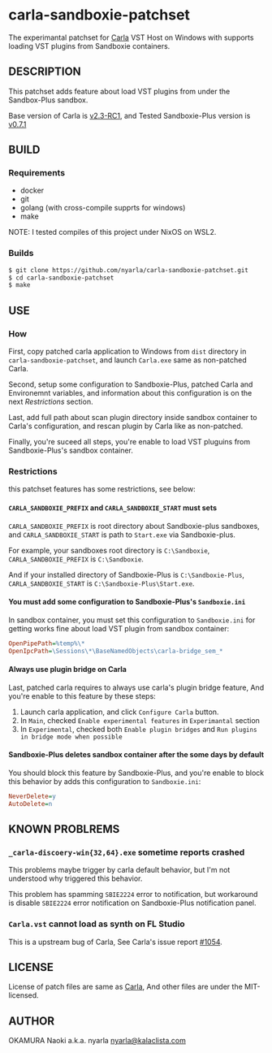 # carla-sandboxie-patchset

The experimantal patchset for [Carla](https://github.com/falkTX/Carla) VST Host on Windows with supports loading VST plugins from Sandboxie containers.

## DESCRIPTION

This patchset adds feature about load VST plugins from under the Sandbox-Plus sandbox.

Base version of Carla is [v2.3-RC1](https://github.com/falkTX/Carla/releases/tag/v2.3.0-RC1),
and Tested Sandboxie-Plus version is [v0.7.1](https://github.com/sandboxie-plus/Sandboxie/releases/tag/0.7.1)

## BUILD

### Requirements

- docker
- git
- golang (with cross-compile supprts for windows)
- make

NOTE: I tested compiles of this project under NixOS on WSL2.

### Builds

```bash
$ git clone https://github.com/nyarla/carla-sandboxie-patchset.git
$ cd carla-sandboxie-patchset
$ make
```

## USE

### How

First, copy patched carla application to Windows from `dist` directory in `carla-sandboxie-patchset`,
and launch `Carla.exe` same as non-patched Carla.

Second, setup some configuration to Sandboxie-Plus, patched Carla and Environemnt variables,
and information about this configuration is on the next _Restrictions_ section.

Last, add full path about scan plugin directory inside sandbox container to Carla's configuration,
and rescan plugin by Carla like as non-patched.

Finally, you're suceed all steps, you're enable to load VST pluguins from Sandboxie-Plus's sandbox container.

### Restrictions

this patchset features has some restrictions, see below:

#### `CARLA_SANDBOXIE_PREFIX` and `CARLA_SANDBOXIE_START` must sets

`CARLA_SANDBOXIE_PREFIX` is root directory about Sandboxie-plus sandboxes,
and `CARLA_SANDBOXIE_START` is path to `Start.exe` via Sandboxie-plus.

For example, your sandboxes root directory is `C:\Sandboxie`,
`CARLA_SANDBOXIE_PREFIX` is `C:\Sandboxie`.

And if your installed directory of Sandboxie-Plus is `C:\Sandboxie-Plus`,
`CARLA_SANDBOXIE_START` is `C:\Sandboxie-Plus\Start.exe`.

#### You must add some configuration to Sandboxie-Plus's `Sandboxie.ini`

In sandbox container, you must set this configuration to `Sandboxie.ini`
for getting works fine about load VST plugin from sandbox container:

```ini
OpenPipePath=%temp%\*
OpenIpcPath=\Sessions\*\BaseNamedObjects\carla-bridge_sem_*
```

#### Always use plugin bridge on Carla

Last, patched carla requires to always use carla's plugin bridge feature,
And you're enable to this feature by these steps:

1. Launch carla application, and click `Configure Carla` button.
2. In `Main`, checked `Enable experimental features` in `Experimantal` section
3. In `Experimental`, checked both `Enable plugin bridges` and `Run plugins in bridge mode when possible`

#### Sandboxie-Plus deletes sandbox container after the some days by default

You should block this feature by Sandboxie-Plus,
and you're enable to block this behavior by adds this configuration to `Sandboxie.ini`:

```ini
NeverDelete=y
AutoDelete=n
```

## KNOWN PROBLREMS

### `_carla-discoery-win{32,64}.exe` sometime reports crashed

This problems maybe trigger by carla default behavior,
but I'm not understood why triggered this behavior.

This problem has spamming `SBIE2224` error to notification,
but workaround is disable `SBIE2224` error notification on Sandboxie-Plus notification panel.

### `Carla.vst` cannot load as synth on FL Studio

This is a upstream bug of Carla, See Carla's issue report [#1054](https://github.com/falkTX/Carla/issues/1054).

## LICENSE

License of patch files are same as [Carla](https://github.com/falkTX/Carla/tree/main/doc),
And other files are under the MIT-licensed.

## AUTHOR

OKAMURA Naoki a.k.a. nyarla <nyarla@kalaclista.com>
